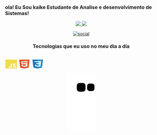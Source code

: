 
### ola! Eu Sou  kaike Estudante de Analise e desenvolvimento de Sistemas!

<div align="center">
  <a href="https://github.com/Kaikebsantos">
    <img height="150em" src="https://github-readme-stats.vercel.app/api?username=kaikebsantos&count_private=true&include_all_commits=true&show_icons=true&theme=dracula&hide_border=false&show_owner=true"/>
    <img height="150em" src="https://github-readme-stats.vercel.app/api/top-langs/?username=dsouloficial&theme=dracula&hide_border=false&&layout=compact"/>


[![social](https://img.shields.io/badge/Instagram-E4405F?style=for-the-badge&logo=instagram&logoColor=white)](https://instagram.com/kaike_batista2006)

### Tecnologias que eu uso no meu dia a dia 

</div>
<div style="display: inline_block"><br>
  <img align="center" alt="kaike-Js" height="30" width="40" src="https://raw.githubusercontent.com/devicons/devicon/master/icons/javascript/javascript-plain.svg">
 
  <img align="center" alt="kaike-HTML" height="30" width="40" src="https://raw.githubusercontent.com/devicons/devicon/master/icons/html5/html5-original.svg">
  <img align="center" alt="kaike-CSS" height="30" width="40" src="https://raw.githubusercontent.com/devicons/devicon/master/icons/css3/css3-original.svg">


<div align="center">

![Snake animation](https://github.com/rafaballerini/rafaballerini/blob/output/github-contribution-grid-snake.svg)
 
</div>
  
